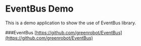 EventBus Demo
=============
This is a demo application to show the use of EventBus library.

###EventBus
[https://github.com/greenrobot/EventBus](https://github.com/greenrobot/EventBus)
